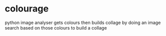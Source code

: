colourage
=========

python image analyser gets colours then builds collage by doing an image search based on those colours to build a collage
